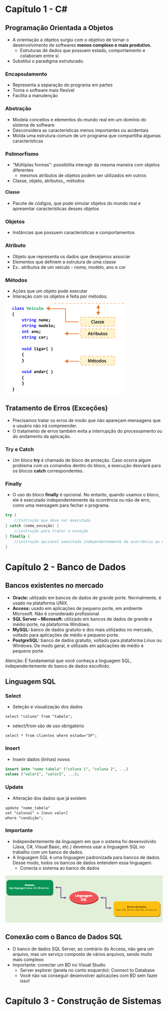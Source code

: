 # Capítulo 1 - C#

## Programação Orientada a Objetos

- A orientação a objetos surgiu com o objetivo de tornar o desenvolvimento de softwares **menos complexo e mais produtivo.**
  - Estruturas de dados que possuem estado, comportamento e colaboram entre si
- Substitui o paradigma estruturado.

### Encapsulamento

- Representa a separação do programa em partes
- Torna o software mais flexível
- Facilita a manutenção

### Abstração

- Modela conceitos e elementos do mundo real em um domínio do sistema de software
- Desconsidera as características menos importantes ou acidentais
- Molda uma estrutura comum de um programa que compartilha algumas características

### Polimorfismo

- "Múltiplas formas": possibilita interagir da mesma maneira com objetos diferentes
  - mesmos atributos de objetos podem ser utilizados em outros
- Classe, objeto, atributos,, métodos

#### Classe

- Pacote de códigos, que pode simular objetos do mundo real e apresentar características desses objetos

### Objetos

- Instâncias que possuem características e comportamentos

### Atributo

- Objeto que representa os dados que desejamos associar
- Elementos que definem a estrutura de uma classe
- Ex.: atributos de um veículo - nome, modelo, ano e cor

### Métodos

- Ações que um objeto pode executar 
- Interação com os objetos é feita por métodos.

![image-20201102091400346](image-20201102091400346.png)

## Tratamento de Erros (Exceções)

- Precisamos tratar os erros de modo que não apareçam mensagens que o usuário não irá compreender.
- O tratamento de erros também evita a interrupção do processamento ou do andamento da aplicação.

### Try e Catch

- Um bloco **try** é chamado de bloco de proteção. Caso ocorra algum problema com os comandos dentro do bloco, a execução desviará para os blocos **catch** correspondentes.

### Finally

- O uso do bloco **finally** é opcional. No entanto, quando usamos o bloco, ele é executado independentemente da ocorrência ou não de erro, como uma mensagem para fechar o programa.

```c#
try {
	//Instrução que deve ser executada
} catch (nome_exceção) {
    //instrução para tratar a exceção
} finally {
    //instrução opcional executada independentemente da ocorrência ou não do erro
}
```

# Capítulo 2 - Banco de Dados

## Bancos existentes no mercado

- **Oracle:** utilizado em bancos de dados de grande porte. Normalmente, é usado na plataforma UNIX.
- **Access:** usado em aplicações de pequeno porte, em ambiente Microsoft. Não é considerado profissional
- **SQL Server – Microsoft:** utilizado em bancos de dados de grande e médio porte, na plataforma Windows.
- **MySQL:** banco de dados gratuito e dos mais utilizados no mercado, voltado para aplicações de médio e pequeno porte.
- **PostgreSQL:** banco de dados gratuito, voltado para plataforma Linux ou Windows. De modo geral, é utilizado em aplicações de médio e pequeno porte.

Atenção: É fundamental que você conheça a linguagem SQL, independentemente do banco de dados escolhido.

## Linguagem SQL

### Select

- Seleção e visualização dos dados

```
select "coluna" from "tabela";
```

- select/from são de uso obrigatório

```
select * from clientes where estado="SP";
```

### Insert

- Inserir dados (linhas) novos

```sql
insert into "nome tabela" ("coluna 1", "coluna 2", ...)
values ("valor1", "valor2", ...);
```

### Update

- Alteração dos dados que já existem

```
update "nome_tabela"
set "coluna1" = [novo valor]
where "condição";
```

### Importante

- Independentemente da linguagem em que o sistema foi desenvolvido (Java, C#, Visual Basic, etc.) devemos usar a linguagem SQL no trabalho com um banco de dados.
- A linguagem SQL é uma linguagem padronizada para bancos de dados. Desse modo, todos os bancos de dados entendem essa linguagem.
  - Conecta o sistema ao banco de dados

![image-20201102094405000](image-20201102094405000.png)

## Conexão com o Banco de Dados SQL

- O banco de dados SQL Server, ao contrário do Access, não gera um arquivo, mas um serviço composto de vários arquivos, sendo muito mais complexo
- Importante: conectar um BD no Visual Studio
  - Server explorer (janela no canto esquerdo): Connect to Database
  - Você não vai conseguir desenvolver aplicações com BD sem fazer isso!

# Capítulo 3 - Construção de Sistemas

